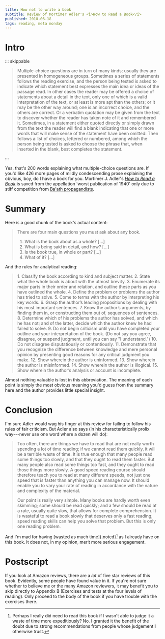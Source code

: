 ```yaml
---
title: How not to write a book
subtitle: Review of Mortimer Adler's <i>How to Read a Book</i>
published: 2018-06-18
tags: reading, meta monday
---
```


# Intro

::: skippable
<blockquote>
Multiple-choice questions are in turn of many kinds; usually they are presented in homogeneous groups. Sometimes a series of statements follows the reading exercise, and the person being tested is asked to indicate which statement best expresses the main idea or ideas of the passage read. In other cases the reader may be offered a choice of statements about a detail in the text, only one of which is a valid interpretation of the text, or at least is more apt than the others; or it may be the other way around; one is an incorrect choice, and the others are correct. Or a verbatim quotation may be given from the text to discover whether the reader has taken note of it and remembered it. Sometimes, in a statement either quoted directly or simply drawn from the text the reader will find a blank indicating that one or more words that will make sense of the statement have been omitted. Then follows a list of choices, lettered or numbered, among which the person being tested is asked to choose the phrase that, when inserted in the blank, best completes the statement.
</blockquote>
:::

Yes, that's 200 words explaining what multiple-choice questions are. If you'd like 426 more pages of mildly condescending prose explaining the obvious, boy, do I have a book for you. Mortimer J. Adler's [*How to Read a Book*](https://en.wikipedia.org/wiki/How_to_Read_a_Book) is saved from the appellation 'worst publication of 1940' only due to stiff competition from [Ba'ath propagandists](https://en.wikipedia.org/wiki/Three_Whom_God_Should_Not_Have_Created:_Persians,_Jews,_and_Flies).

<!--more-->

# Summary

Here is a good chunk of the book's actual content:

<blockquote>
There are four main questions you must ask about any book.

1. What is the book about as a whole? [...]
2. What is being said in detail, and how? [...]
3. Is the book true, in whole or part? [...]
4. What of it? [...]
</blockquote>

And the rules for analytical reading:

<blockquote>
1. Classify the book according to kind and subject matter.
2. State what the whole book is about with the utmost brevity.
3. Enumerate its major parts in their order and relation, and outline these parts as you have outlined the whole.
4. Define the problem or problems the author has tried to solve.
5. Come to terms with the author by interpreting his key words.
6. Grasp the author’s leading propositions by dealing with his most important sentences.
7. Know the author’s arguments, by finding them in, or constructing them out of, sequences of sentences.
8. Determine which of his problems the author has solved, and which he has not; and of the latter, decide which the author knew he had failed to solve.
9. Do not begin criticism until you have completed your outline and your interpretation of the book. (Do not say you agree, disagree, or suspend judgment, until you can say "I understand.")
10. Do not disagree disputatiously or contentiously.
11. Demonstrate that you recognize the difference between knowledge and mere personal opinion by presenting good reasons for any critical judgment you make.
12. Show wherein the author is uninformed.
13. Show wherein the author is misinformed.
14. Show wherein the author is illogical.
15. Show wherein the author’s analysis or account is incomplete.
</blockquote>

Almost nothing valuable is lost in this abbreviation. The meaning of each point is simply the most obvious meaning you'd guess from the summary here and the author provides little special insight.

# Conclusion

I'm sure Adler would wag his finger at this review for failing to follow his rules of fair criticism. But Adler also says (in his characteristically prolix way---never use one word where  a dozen will do):

<blockquote>
Too often, there are things we have to read that are not really worth spending a lot of time reading; if we cannot read them quickly, it will be a terrible waste of time. It is true enough that many people read some things too slowly, and that they ought to read them faster. But many people also read some things too fast, and they ought to read those things more slowly. A good speed reading course should therefore teach you to read at many different speeds, not just one speed that is faster than anything you can manage now. It should enable you to vary your rate of reading in accordance with the nature and complexity of the material.

Our point is really very simple. Many books are hardly worth even skimming; some should be read quickly; and a few should be read at a rate, usually quite slow, that allows for complete comprehension. It is wasteful to read a book slowly that deserves only a fast reading; speed reading skills can help you solve that problem. But this is only one reading problem.
</blockquote>

And I'm mad for having [wasted as much time]{.noted}[^waste] as I already have on this book. It does not, in my opinion, merit more serious engagement.

# Postscript

If you look at Amazon reviews, there are a *lot* of five star reviews of this book. Evidently, some people have found value in it. If you're not sure whether to believe me or the many Amazon reviewers, it may benefit you to skip directly to Appendix B (Exercises and tests at the four levels of reading). Only proceed to the body of the book if you have trouble with the exercises there.

[^waste]: Perhaps I really did need to read this book if I wasn't able to judge it a waste of time more expeditiously? No. I granted it the benefit of the doubt due to strong recommendations from people whose judgement I otherwise trust.
